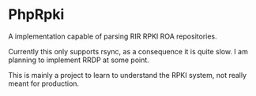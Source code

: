 # PhpRpki
A implementation capable of parsing RIR RPKI ROA repositories.

Currently this only supports rsync, as a consequence it is quite slow. I am planning to implement RRDP at some point.

This is mainly a project to learn to understand the RPKI system, not really meant for production.